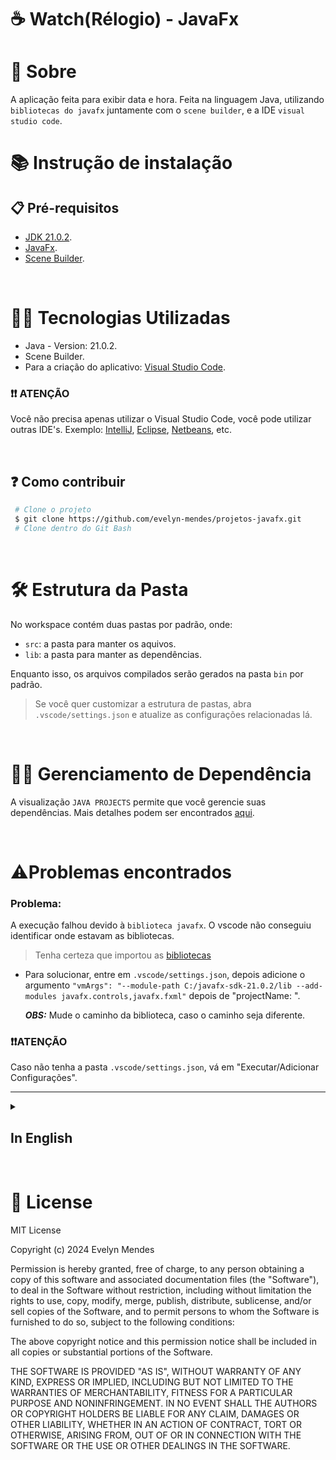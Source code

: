 # ☕ Watch(Rélogio) - JavaFx

# 📖 Sobre
A aplicação feita para exibir data e hora. Feita na linguagem Java, utilizando `bibliotecas do javafx` juntamente com o `scene builder`, e a IDE `visual studio code`.
<br>
# 📚 Instrução de instalação

## 📋 Pré-requisitos

- [JDK 21.0.2](https://www.oracle.com/java/technologies/javase/jdk21-archive-downloads.html).
- [JavaFx](https://gluonhq.com/products/javafx/).
- [Scene Builder](https://gluonhq.com/products/scene-builder/).
<br>

# 👩‍💻 Tecnologias Utilizadas

- Java - Version: 21.0.2.
- Scene Builder.
- Para a criação do aplicativo: [Visual Studio Code](https://code.visualstudio.com/).

### ❗❗ ATENÇÃO
Você não precisa apenas utilizar o Visual Studio Code, você pode utilizar outras IDE's. Exemplo: [IntelliJ](https://lp.jetbrains.com/intellij-idea-features-promo/?source=google&medium=cpc&campaign=AMER_en_BR_IDEA_Branded&term=intellij&content=693349187724&gad_source=1&gclid=Cj0KCQjw-ai0BhDPARIsAB6hmP673F8TA-JX7HkziM3Bx9X35teYxXtzL45KqeaU1BCZYotVjb4yVGYaAr8sEALw_wcB), [Eclipse](https://www.eclipse.org/downloads/), [Netbeans](https://netbeans.apache.org/front/main/download/nb22/), etc.

<br>

## ❓ Como contribuir

```bash 
 # Clone o projeto 
 $ git clone https://github.com/evelyn-mendes/projetos-javafx.git
 # Clone dentro do Git Bash 
```
<br>

# 🛠 Estrutura da Pasta

No workspace contém duas pastas por padrão, onde:

- `src`: a pasta para manter os aquivos.
- `lib`: a pasta para manter as dependências.

Enquanto isso, os arquivos compilados serão gerados na pasta `bin` por padrão.

> Se você quer customizar a estrutura de pastas, abra `.vscode/settings.json` e atualize as configurações relacionadas lá.

<br>

# 🐱‍👓 Gerenciamento de Dependência

A visualização `JAVA PROJECTS` permite que você gerencie suas dependências. Mais detalhes podem ser encontrados [aqui](https://github.com/microsoft/vscode-java-dependency#manage-dependencies).

<br>

# ⚠️Problemas encontrados

### Problema:
A execução falhou devido à `biblioteca javafx`. O vscode não conseguiu identificar onde estavam as bibliotecas.
> Tenha certeza que importou as [bibliotecas](https://github.com/microsoft/vscode-java-dependency#manage-dependencies)
- Para solucionar, entre em `.vscode/settings.json`, depois adicione o argumento `"vmArgs": "--module-path C:/javafx-sdk-21.0.2/lib --add-modules javafx.controls,javafx.fxml"` depois de "projectName: ".

  ***OBS:*** Mude o caminho da biblioteca, caso o caminho seja diferente.
### ❗❗ATENÇÃO

Caso não tenha a pasta `.vscode/settings.json`, vá em "Executar/Adicionar Configurações".
<hr>








<details>
<summary> <h2> In English </h2> </summary> 

# 📖 About
This application displays date and time. Made in the Java language, using `javafx library` together with the `scene builder`, and the IDE `visual studio code`.

# 📚Installation Instruction 

## 📋 Prerequisites

- [JDK 21.0.2](https://www.oracle.com/java/technologies/javase/jdk21-archive-downloads.html).
- [JavaFx](https://gluonhq.com/products/javafx/).
- [Scene Builder](https://gluonhq.com/products/scene-builder/).
- 
<br>

# 👨‍💻 Technologies Used
- Java - Version: 21.0.2.
- Scene Builder.
- For the criation of application: [Visual Studio Code](https://code.visualstudio.com/).

### ❗❗ ATTENTION
You don't just have to use Visual Studio Code, you can use others IDE's. Example: [IntelliJ](https://lp.jetbrains.com/intellij-idea-features-promo/?source=google&medium=cpc&campaign=AMER_en_BR_IDEA_Branded&term=intellij&content=693349187724&gad_source=1&gclid=Cj0KCQjw-ai0BhDPARIsAB6hmP673F8TA-JX7HkziM3Bx9X35teYxXtzL45KqeaU1BCZYotVjb4yVGYaAr8sEALw_wcB), [Eclipse](https://www.eclipse.org/downloads/), [Netbeans](https://netbeans.apache.org/front/main/download/nb22/), etc.

<br>

# ❓ How Contribute

```bash 
 # Clone the project 
 $ git clone https://github.com/evelyn-mendes/projetos-javafx.git
 # Clone inside in Git Bash 
```

<br>

# 🛠 Folder Structure

The workspace contains two folders by default, where:

- `src`: the folder to maintain sources.
- `lib`: the folder to maintain dependencies.

Meanwhile, the compiled output files will be generated in the `bin` folder by default.

> If you want to customize the folder structure, open `.vscode/settings.json` and update the related settings there.

<br>

# 🐱‍👓 Dependency Management

The `JAVA PROJECTS` view allows you to manage your dependencies. More details can be found [here](https://github.com/microsoft/vscode-java-dependency#manage-dependencies).

<br>

# ⚠️ Problems faced

### Problem:
Execution failed due to the `javafx library`. The vscode was unable to identify where the libraries were.
> Make sure to import the [libraries](https://github.com/microsoft/vscode-java-dependency#manage-dependencies)
- For resolution, enter in `.vscode/settings.json`, after addicione argument `"vmArgs": "--module-path C:/javafx-sdk-21.0.2/lib --add-modules javafx.controls,javafx.fxml"` after "projectName: ".

  ***OBS:*** Change the path of libraries, case the path is different.
### ❗❗ Attention

Case have not folder `.vscode/settings.json`, go to "Execution/Addition Configurations".
</details>

<br>

# 📝 License
MIT License

Copyright (c) 2024 Evelyn Mendes

Permission is hereby granted, free of charge, to any person obtaining a copy
of this software and associated documentation files (the "Software"), to deal
in the Software without restriction, including without limitation the rights
to use, copy, modify, merge, publish, distribute, sublicense, and/or sell
copies of the Software, and to permit persons to whom the Software is
furnished to do so, subject to the following conditions:

The above copyright notice and this permission notice shall be included in all
copies or substantial portions of the Software.

THE SOFTWARE IS PROVIDED "AS IS", WITHOUT WARRANTY OF ANY KIND, EXPRESS OR
IMPLIED, INCLUDING BUT NOT LIMITED TO THE WARRANTIES OF MERCHANTABILITY,
FITNESS FOR A PARTICULAR PURPOSE AND NONINFRINGEMENT. IN NO EVENT SHALL THE
AUTHORS OR COPYRIGHT HOLDERS BE LIABLE FOR ANY CLAIM, DAMAGES OR OTHER
LIABILITY, WHETHER IN AN ACTION OF CONTRACT, TORT OR OTHERWISE, ARISING FROM,
OUT OF OR IN CONNECTION WITH THE SOFTWARE OR THE USE OR OTHER DEALINGS IN THE
SOFTWARE.
